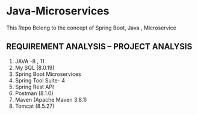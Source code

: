 # Java-Microservices
This Repo Belong to the concept of Spring Boot, Java , Microservice 


## REQUIREMENT ANALYSIS – PROJECT ANALYSIS
1.	JAVA -8 , 11
2.	My SQL (8.0.19)
3.	Spring Boot Microservices
4.	Spring Tool Suite- 4
5.	Spring Rest API
6.	Postman (8.1.0)
7.	Maven (Apache Maven 3.8.1)
8.	Tomcat (8.5.27)
